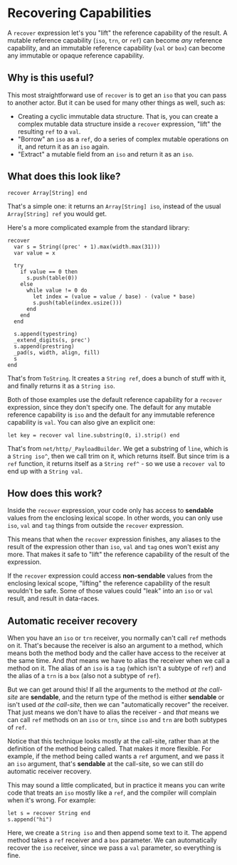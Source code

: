 # Recovering Capabilities

A `recover` expression let's you "lift" the reference capability of the result. 
A mutable reference capability (`iso`, `trn`, or `ref`) can become _any_ 
reference capability, and an immutable reference capability (`val` or `box`) 
can become any immutable or opaque reference capability.

## Why is this useful?

This most straightforward use of `recover` is to get an `iso` that you can pass 
to another actor. But it can be used for many other things as well, such as:

* Creating a cyclic immutable data structure. That is, you can create a complex 
mutable data structure inside a `recover` expression, "lift" the resulting 
`ref` to a `val`.
* "Borrow" an `iso` as a `ref`, do a series of complex mutable operations on 
it, and return it as an `iso` again.
* "Extract" a mutable field from an `iso` and return it as an `iso`.

## What does this look like?

```pony
recover Array[String] end
```

That's a simple one: it returns an `Array[String] iso`, instead of the usual 
`Array[String] ref` you would get.

Here's a more complicated example from the standard library:

```pony
recover
  var s = String((prec' + 1).max(width.max(31)))
  var value = x

  try
    if value == 0 then
      s.push(table(0))
    else
      while value != 0 do
        let index = (value = value / base) - (value * base)
        s.push(table(index.usize()))
      end
    end
  end

  s.append(typestring)
  _extend_digits(s, prec')
  s.append(prestring)
  _pad(s, width, align, fill)
  s
end
```

That's from `ToString`. It creates a `String ref`, does a bunch of stuff with 
it, and finally returns it as a `String iso`.

Both of those examples use the default reference capability for a `recover` 
expression, since they don't specify one. The default for any mutable reference 
capability is `iso` and the default for any immutable reference capability is 
`val`. You can also give an explicit one:

```pony
let key = recover val line.substring(0, i).strip() end
```

That's from `net/http/_PayloadBuilder`. We get a substring of `line`, which is 
a `String iso^`, then we call trim on it, which returns itself. But since trim 
is a `ref` function, it returns itself as a `String ref^` - so we use a 
`recover val` to end up with a `String val`.

## How does this work?

Inside the `recover` expression, your code only has access to __sendable__ 
values from the enclosing lexical scope. In other words, you can only use 
`iso`, `val` and `tag` things from outside the `recover` expression.

This means that when the `recover` expression finishes, any aliases to the 
result of the expression other than `iso`, `val` and `tag` ones won't exist any 
more. That makes it safe to "lift" the reference capability of the result of 
the expression.

If the `recover` expression could access __non-sendable__ values from the 
enclosing lexical scope, "lifting" the reference capability of the result 
wouldn't be safe. Some of those values could "leak" into an `iso` or `val` 
result, and result in data-races.

## Automatic receiver recovery

When you have an `iso` or `trn` receiver, you normally can't call `ref` methods 
on it. That's because the receiver is also an argument to a method, which means 
both the method body and the caller have access to the receiver at the same 
time. And _that_ means we have to alias the receiver when we call a method on 
it. The alias of an `iso` is a `tag` (which isn't a subtype of `ref`) and the 
alias of a `trn` is a `box` (also not a subtype of `ref`).

But we can get around this! If all the arguments to the method _at the 
call-site_ are __sendable__, and the return type of the method is either 
__sendable__ or isn't used _at the call-site_, then we can "automatically 
recover" the receiver. That just means we don't have to alias the receiver - 
and _that_ means we can call `ref` methods on an `iso` or `trn`, since `iso` 
and `trn` are both subtypes of `ref`.

Notice that this technique looks mostly at the call-site, rather than at the 
definition of the method being called. That makes it more flexible. For 
example, if the method being called wants a `ref` argument, and we pass it an 
`iso` argument, that's __sendable__ at the call-site, so we can still do 
automatic receiver recovery.

This may sound a little complicated, but in practice it means you can write 
code that treats an `iso` mostly like a `ref`, and the compiler will complain 
when it's wrong. For example:

```pony
let s = recover String end
s.append("hi")
```

Here, we create a `String iso` and then append some text to it. The append 
method takes a `ref` receiver and a `box` parameter. We can automatically 
recover the `iso` receiver, since we pass a `val` parameter, so everything is 
fine.
